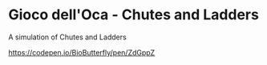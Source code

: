 # Gioco dell'Oca - Chutes and Ladders
A simulation of Chutes and Ladders

https://codepen.io/BioButterfly/pen/ZdGppZ
